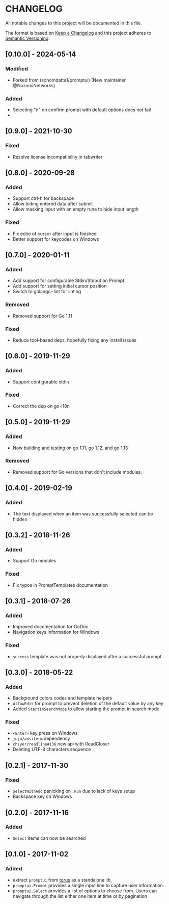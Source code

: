 # CHANGELOG

All notable changes to this project will be documented in this file.

The format is based on [Keep a Changelog](http://keepachangelog.com/)
and this project adheres to [Semantic Versioning](http://semver.org/).

## [0.10.0] - 2024-05-14

### Modified

- Forked from (sohomdatta1/promptui) (New maintainer @NozomiNetworks)

### Added

- Selecting "n" on confirm prompt with default options does not fail
- 

## [0.9.0] - 2021-10-30

### Fixed

- Resolve license incompatibility in tabwriter


## [0.8.0] - 2020-09-28

### Added

- Support ctrl-h for backspace
- Allow hiding entered data after submit
- Allow masking input with an empty rune to hide input length

### Fixed

- Fix echo of cursor after input is finished
- Better support for keycodes on Windows


## [0.7.0] - 2020-01-11

### Added

- Add support for configurable Stdin/Stdout on Prompt
- Add support for setting initial cursor position
- Switch to golangci-lint for linting

### Removed

- Removed support for Go 1.11

### Fixed

- Reduce tool-based deps, hopefully fixing any install issues

## [0.6.0] - 2019-11-29

### Added

- Support configurable stdin

### Fixed

- Correct the dep on go-i18n

## [0.5.0] - 2019-11-29

### Added

- Now building and testing on go 1.11, go 1.12, and go 1.13

### Removed

- Removed support for Go versions that don't include modules.

## [0.4.0] - 2019-02-19

### Added

- The text displayed when an item was successfully selected can be hidden

## [0.3.2] - 2018-11-26

### Added

- Support Go modules

### Fixed

- Fix typos in PromptTemplates documentation

## [0.3.1] - 2018-07-26

### Added

- Improved documentation for GoDoc
- Navigation keys information for Windows

### Fixed

- `success` template was not properly displayed after a successful prompt.

## [0.3.0] - 2018-05-22

### Added

- Background colors codes and template helpers
- `AllowEdit` for prompt to prevent deletion of the default value by any key
- Added `StartInSearchMode` to allow starting the prompt in search mode

### Fixed

- `<Enter>` key press on Windows
- `juju/ansiterm` dependency
- `chzyer/readline#136` new api with ReadCloser
- Deleting UTF-8 characters sequence

## [0.2.1] - 2017-11-30

### Fixed

- `SelectWithAdd` panicking on `.Run` due to lack of keys setup
- Backspace key on Windows

## [0.2.0] - 2017-11-16

### Added

- `Select` items can now be searched

## [0.1.0] - 2017-11-02

### Added

- extract `promptui` from [torus](https://github.com/manifoldco/torus-cli) as a
  standalone lib.
- `promptui.Prompt` provides a single input line to capture user information.
- `promptui.Select` provides a list of options to choose from. Users can
  navigate through the list either one item at time or by pagination

